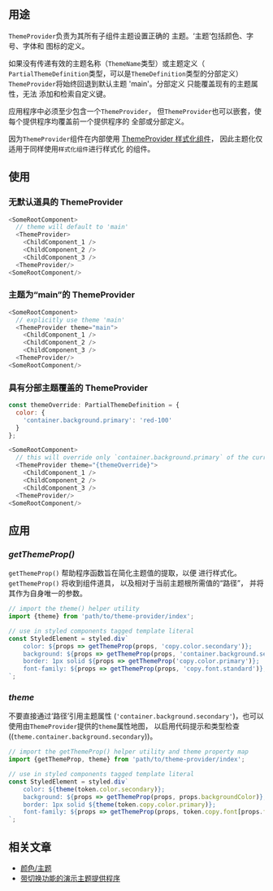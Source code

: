﻿## 用途

`ThemeProvider`负责为其所有子组件主题设置正确的
主题。‘主题’包括颜色、字号、字体和
图标的定义。

如果没有传递有效的主题名称（`ThemeName`类型）或主题定义（
`PartialThemeDefinition`类型，可以是`ThemeDefinition`类型的分部定义）
`ThemeProvider`将始终回退到默认主题 'main'。分部定义
只能覆盖现有的主题属性，无法
添加和检索自定义键。

应用程序中必须至少包含一个`ThemeProvider`，
但`ThemeProvider`也可以嵌套，使每个提供程序均覆盖前一个提供程序的
全部或分部定义。

因为`ThemeProvider`组件在内部使用
[ThemeProvider 样式化组件](https://www.styled-components.com/docs/advanced#theming)，
因此主题化仅适用于同样使用`样式化组件`进行样式化
的组件。

## 使用

### 无默认道具的 ThemeProvider

```javascript
<SomeRootComponent>
  // theme will default to 'main'
  <ThemeProvider>
    <ChildComponent_1 />
    <ChildComponent_2 />
    <ChildComponent_3 />
  <ThemeProvider/>
<SomeRootComponent/>
```

### 主题为“main”的 ThemeProvider

```javascript
<SomeRootComponent>
  // explicitly use theme 'main'
  <ThemeProvider theme="main">
    <ChildComponent_1 />
    <ChildComponent_2 />
    <ChildComponent_3 />
  <ThemeProvider/>
<SomeRootComponent/>
```

### 具有分部主题覆盖的 ThemeProvider

```javascript
const themeOverride: PartialThemeDefinition = {
  color: {
    'container.background.primary': 'red-100'
  }
};

<SomeRootComponent>
  // this will override only `container.background.primary` of the current theme
  <ThemeProvider theme="{themeOverride}">
    <ChildComponent_1 />
    <ChildComponent_2 />
    <ChildComponent_3 />
  <ThemeProvider/>
<SomeRootComponent/>
```

## 应用

### _getThemeProp()_

`getThemeProp()` 帮助程序函数旨在简化主题值的提取，以便
进行样式化。`getThemeProp()` 将收到组件道具，
以及相对于当前主题根所需值的“路径”，
并将其作为自身唯一的参数。

```javascript
// import the theme() helper utility
import {theme} from 'path/to/theme-provider/index';

// use in styled components tagged template literal
const StyledElement = styled.div`
	color: ${props => getThemeProp(props, 'copy.color.secondary')};
	background: ${props => getThemeProp(props, 'container.background.secondary')};
	border: 1px solid ${props => getThemeProp('copy.color.primary')};
	font-family: ${props => getThemeProp(props, 'copy.font.standard')};
`;
```

### _theme_

不要直接通过‘路径’引用主题属性
(`'container.background.secondary'`)，也可以使用由`ThemeProvider`提供的`theme`属性地图，
以启用代码提示和类型检查
((`theme.container.background.secondary`))。

```javascript
// import the getThemeProp() helper utility and theme property map
import {getThemeProp, theme} from 'path/to/theme-provider/index';

// use in styled components tagged template literal
const StyledElement = styled.div`
	color: ${theme(token.color.secondary)};
	background: ${props => getThemeProp(props, props.backgroundColor)};
	border: 1px solid ${theme(token.copy.color.primary)};
	font-family: ${props => getThemeProp(props, token.copy.font[props.font])};
`;
```

## 相关文章

- [颜色/主题](/doc/docs/documentation/40-appearance/color?styleguide-components-enabled=true&react--core-components-enabled=true&appearance-enabled=true)
- [带切换功能的演示主题提供程序](/pattern/demo-theme-provider-with-toggle/?react--core-components-enabled=true&styleguide-components-enabled=true&core-components-enabled=true)


